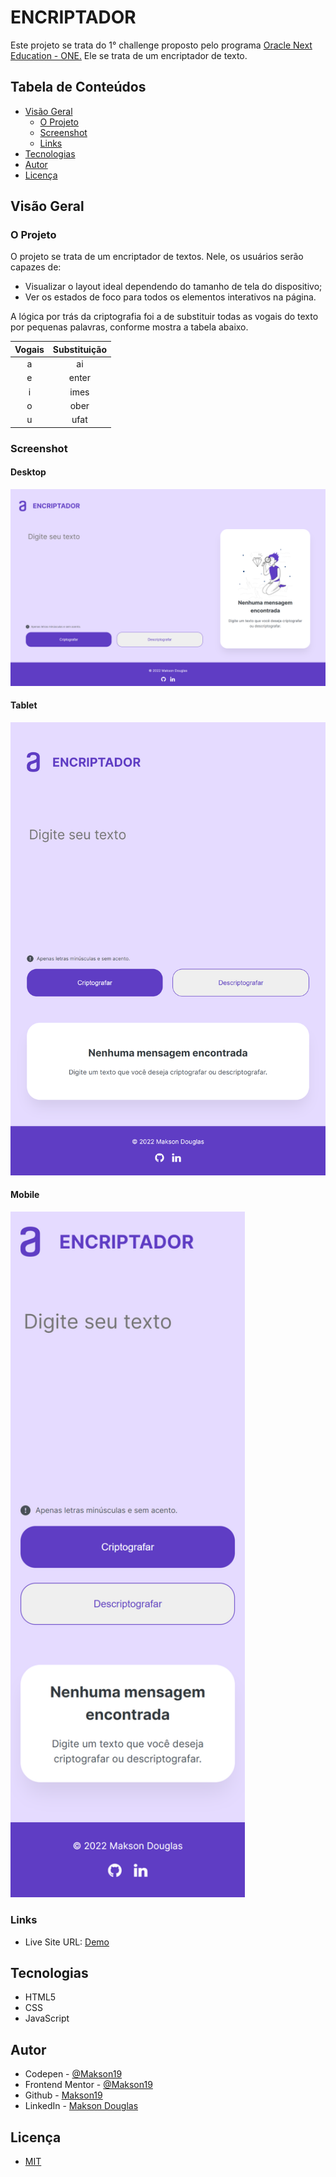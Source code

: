 # ENCRIPTADOR

Este projeto se trata do 1° challenge proposto pelo programa [Oracle Next Education - ONE.](https://www.oracle.com/br/education/oracle-next-education/)
Ele se trata de um encriptador de texto.

## Tabela de Conteúdos

* [Visão Geral](#visao-geral)
  * [O Projeto](#o-projeto)
  * [Screenshot](#screenshot)
  * [Links](#links)
* [Tecnologias](#tecnologias)
* [Autor](#autor)
* [Licença](#licença)

## Visão Geral

### O Projeto

O projeto se trata de um encriptador de textos. Nele, os usuários serão capazes de:

 - Visualizar o layout ideal dependendo do tamanho de tela do dispositivo;
 - Ver os estados de foco para todos os elementos interativos na página.

A lógica por trás da criptografia foi a de substituir todas as vogais do texto por pequenas palavras, conforme mostra a tabela abaixo.

Vogais | Substituição
:----: | :----:
a      | ai
e      | enter
i      | imes
o      | ober
u      | ufat

### Screenshot 

#### Desktop

<img src="./screenshots/screenshot-desktop.png" alt="screenshot desktop">

#### Tablet

<img src="./screenshots/screenshot-tablet.png" alt="screenshot tablet" width="768">

#### Mobile

<img src="./screenshots/screenshot-mobile.png" alt="screenshot mobile" width="375">

### Links

- Live Site URL: [Demo](https://makson19.github.io/encriptador/)


## Tecnologias

- HTML5
- CSS
- JavaScript

## Autor

- Codepen - [@Makson19](https://codepen.io/Makson19)
- Frontend Mentor - [@Makson19](https://www.frontendmentor.io/profile/Makson19)
- Github - [Makson19](https://github.com/Makson19)
- LinkedIn - [Makson Douglas](https://www.linkedin.com/in/maksondouglas)


## Licença

- [MIT](./LICENSE)